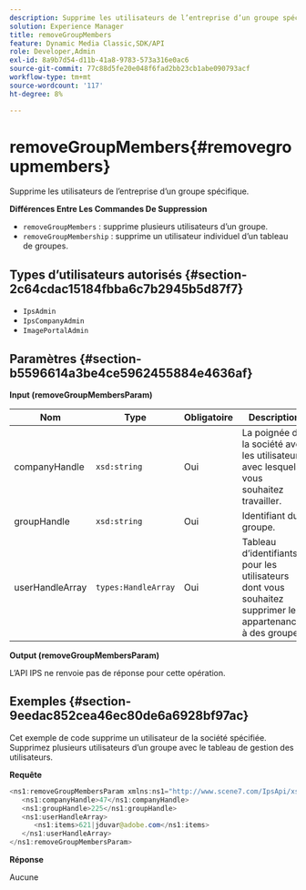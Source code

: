 ```yaml
---
description: Supprime les utilisateurs de l’entreprise d’un groupe spécifique.
solution: Experience Manager
title: removeGroupMembers
feature: Dynamic Media Classic,SDK/API
role: Developer,Admin
exl-id: 8a9b7d54-d11b-41a8-9783-573a316e0ac6
source-git-commit: 77c88d5fe20e048f6fad2bb23cb1abe090793acf
workflow-type: tm+mt
source-wordcount: '117'
ht-degree: 8%

---
```


# removeGroupMembers{#removegroupmembers}

Supprime les utilisateurs de l’entreprise d’un groupe spécifique.

**Différences Entre Les Commandes De Suppression**

* `removeGroupMembers` : supprime plusieurs utilisateurs d’un groupe.
* `removeGroupMembership` : supprime un utilisateur individuel d’un tableau de groupes.

## Types d’utilisateurs autorisés {#section-2c64cdac15184fbba6c7b2945b5d87f7}

* `IpsAdmin`
* `IpsCompanyAdmin`
* `ImagePortalAdmin`

## Paramètres {#section-b5596614a3be4ce5962455884e4636af}

**Input (removeGroupMembersParam)**

| Nom | Type | Obligatoire | Description |
|---|---|---|---|
| companyHandle | `xsd:string` | Oui | La poignée de la société avec les utilisateurs avec lesquels vous souhaitez travailler. |
| groupHandle | `xsd:string` | Oui | Identifiant du groupe. |
| userHandleArray | `types:HandleArray` | Oui | Tableau d’identifiants pour les utilisateurs dont vous souhaitez supprimer les appartenances à des groupes. |

**Output (removeGroupMembersParam)**

L’API IPS ne renvoie pas de réponse pour cette opération.

## Exemples {#section-9eedac852cea46ec80de6a6928bf97ac}

Cet exemple de code supprime un utilisateur de la société spécifiée. Supprimez plusieurs utilisateurs d’un groupe avec le tableau de gestion des utilisateurs.

**Requête**

```java
<ns1:removeGroupMembersParam xmlns:ns1="http://www.scene7.com/IpsApi/xsd">
   <ns1:companyHandle>47</ns1:companyHandle>
   <ns1:groupHandle>225</ns1:groupHandle>
   <ns1:userHandleArray>
      <ns1:items>621|jduvar@adobe.com</ns1:items>
   </ns1:userHandleArray>
</ns1:removeGroupMembersParam>
```

**Réponse**

Aucune
